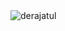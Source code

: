 <img src="https://komarev.com/ghpvc/?username=derajatul&label=Profile%20views&color=0e75b6&style=flat" alt="derajatul" /> 

